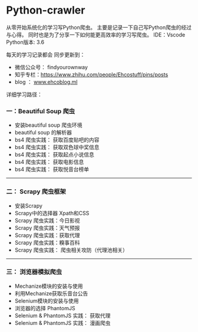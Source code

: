 # Python-crawler

从零开始系统化的学习写Python爬虫。 
主要是记录一下自己写Python爬虫的经过与心得。
同时也是为了分享一下如何能更高效率的学习写爬虫。
IDE：Vscode    Python版本: 3.6 

每天的学习记录都会 同步更新到：
* 微信公众号： findyourownway
* 知乎专栏：https://www.zhihu.com/people/Ehcostuff/pins/posts
* blog ： www.ehcoblog.ml

详细学习路径：
### 一：Beautiful Soup 爬虫

* 安装beautiful soup 爬虫环境
* beautiful soup 的解析器
* bs4 爬虫实践： 获取百度贴吧的内容
* bs4 爬虫实践： 获取双色球中奖信息
* bs4 爬虫实践： 获取起点小说信息
* bs4 爬虫实践： 获取电影信息
* bs4 爬虫实践： 获取悦音台榜单
------
### 二： Scrapy 爬虫框架

* 安装Scrapy
* Scrapy中的选择器 Xpath和CSS
* Scrapy 爬虫实践：今日影视
* Scrapy 爬虫实践：天气预报
* Scrapy 爬虫实践：获取代理
* Scrapy 爬虫实践：糗事百科
* Scrapy 爬虫实践： 爬虫相关攻防（代理池相关）
------
### 三： 浏览器模拟爬虫

* Mechanize模块的安装与使用
* 利用Mechanize获取乐音台公告
* Selenium模块的安装与使用
* 浏览器的选择 PhantomJS
* Selenium & PhantomJS 实践： 获取代理
* Selenium & PhantomJS 实践： 漫画爬虫